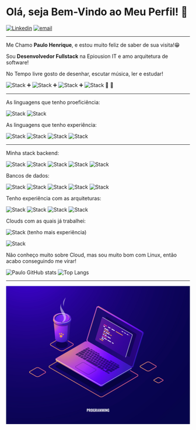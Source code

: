 # Olá, seja Bem-Vindo ao Meu Perfil! 👋

<a href="https://linkedin.com/in/paulo-henrique-oliveira-almeida">![Linkedin](https://img.shields.io/badge/LinkedIn-blue?logo=linkedin&logoColor=white&style=for-the-badge)</a> <a href="mailto:paulo333henrique00@gmail.com">![email](https://img.shields.io/badge/email-red?logo=gmail&logoColor=white&style=for-the-badge)</a>

---
Me Chamo **Paulo Henrique**, e estou muito feliz de saber de sua visita!😁


Sou **Desenvolvedor Fullstack** na Epiousion IT e amo arquitetura de software!

No Tempo livre gosto de desenhar, escutar música, ler e estudar!<br>

![Stack](https://img.shields.io/badge/arch_linux-black?logo=arch-linux&logoColor=white&style=for-the-badge) ➕ ![Stack](https://img.shields.io/badge/vim-2e9a30?logo=vim&logoColor=white&style=for-the-badge) ➕ ![Stack](https://img.shields.io/badge/fish_shell-df4818?logo=fish-shell&logoColor=white&style=for-the-badge) ➕ ![Stack](https://img.shields.io/badge/i3wm-blue?logo=i3&logoColor=white&style=for-the-badge) 🟰 🖤

---

As linguagens que tenho proeficiência:

<div>

![Stack](https://img.shields.io/badge/typescript-blue?logo=typescript&logoColor=white&style=for-the-badge)
![Stack](https://img.shields.io/badge/php-777BB4?logo=php&logoColor=white&style=for-the-badge)
</div>

As linguagens que tenho experiência:

<div>

![Stack](https://img.shields.io/badge/C%23-512bd4?logo=c%23&logoColor=white&style=for-the-badge)
![Stack](https://img.shields.io/badge/go-blue?logo=go&logoColor=white&style=for-the-badge)
![Stack](https://img.shields.io/badge/c%2B%2B-00599C?logo=c%2B%2B&logoColor=white&style=for-the-badge)
![Stack](https://img.shields.io/badge/python-blue?logo=python&logoColor=white&style=for-the-badge)

</div>

---

Minha stack backend:

<div>

![Stack](https://img.shields.io/badge/nestjs-e32743?logo=nestjs&logoColor=white&style=for-the-badge)
![Stack](https://img.shields.io/badge/express-black?logo=express&logoColor=white&style=for-the-badge)
![Stack](https://img.shields.io/badge/fastapi-059386?logo=fastapi&logoColor=white&style=for-the-badge)
![Stack](https://img.shields.io/badge/laravel-f72c1f?logo=laravel&logoColor=white&style=for-the-badge)
![Stack](https://img.shields.io/badge/.net-6a3e98?logo=dotnet&logoColor=white&style=for-the-badge)

</div>

Bancos de dados:

<div>

![Stack](https://img.shields.io/badge/mysql-005d88?logo=mysql&logoColor=white&style=for-the-badge)
![Stack](https://img.shields.io/badge/mariadb-323d62?logo=mariadb&logoColor=white&style=for-the-badge)
![Stack](https://img.shields.io/badge/postgresql-2f5e8d?logo=postgresql&logoColor=white&style=for-the-badge)
![Stack](https://img.shields.io/badge/ms_sql_server-e01b23?logo=microsoft-sql-server&logoColor=white&style=for-the-badge)
![Stack](https://img.shields.io/badge/redis-d22d26?logo=redis&logoColor=white&style=for-the-badge)

</div>

Tenho experiência com as arquiteturas:

<div>

![Stack](https://img.shields.io/badge/mvc-black?logo=mvc&logoColor=white&style=for-the-badge)
![Stack](https://img.shields.io/badge/screaming-black?logo=mvc&logoColor=white&style=for-the-badge)
![Stack](https://img.shields.io/badge/modular-black?logo=modular&logoColor=white&style=for-the-badge)
![Stack](https://img.shields.io/badge/clean_architecture-black?logo=clean-architecture&logoColor=white&style=for-the-badge)

</div>

Clouds com as quais já trabalhei:

![Stack](https://img.shields.io/badge/aws-f79400?logo=amazon-web-services&logoColor=white&style=for-the-badge) (tenho mais experiência)

![Stack](https://img.shields.io/badge/gcp-e34133?logo=google-cloud&logoColor=white&style=for-the-badge)

Não conheço muito sobre Cloud, mas sou muito bom com Linux, então acabo conseguindo me virar!

![Paulo GitHub stats](https://github-readme-stats.vercel.app/api?username=PauloHenriqueOliveiradeAlmeida&show_icons=true&theme=tokyonight)
![Top Langs](https://github-readme-stats.vercel.app/api/top-langs/?username=PauloHenriqueOliveiradeAlmeida&layout=compact&theme=tokyonight)

</div>

---

<img src="/971.jpg">
